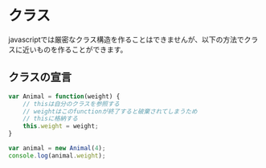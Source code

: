 # クラス

javascriptでは厳密なクラス構造を作ることはできませんが、以下の方法でクラスに近いものを作ることができます。

## クラスの宣言

```javascript
var Animal = function(weight) {
    // thisは自分のクラスを参照する
    // weightはこのfunctionが終了すると破棄されてしまうため
    // thisに格納する
    this.weight = weight;
}

var animal = new Animal(4);
console.log(animal.weight);
```